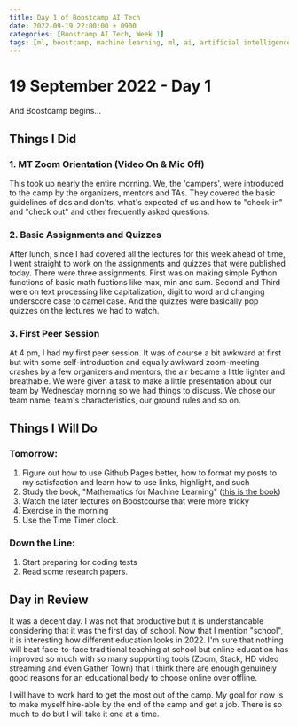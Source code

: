 ```yaml
---
title: Day 1 of Boostcamp AI Tech
date: 2022-09-19 22:00:00 + 0900
categories: [Boostcamp AI Tech, Week 1]
tags: [ml, boostcamp, machine learning, ml, ai, artificial intelligence, blog]	# TAG names should always be lowercase
---
```


# 19 September 2022 - Day 1

And Boostcamp begins...

## Things I Did

### 1. MT Zoom Orientation (Video On & Mic Off)
This took up nearly the entire morning. We, the 'campers', were introduced to the camp by the organizers, mentors and TAs. They covered the basic guidelines of dos and don'ts, what's expected of us and how to "check-in" and "check out" and other frequently asked questions.  

### 2. Basic Assignments and Quizzes
After lunch, since I had covered all the lectures for this week ahead of time, I went straight to work on the assignments and quizzes that were published today. There were three assignments. First was on making simple Python functions of basic math fuctions like max, min and sum. Second and Third were on text processing like capitalization, digit to word and changing underscore case to camel case. And the quizzes were basically pop quizzes on the lectures we had to watch.

### 3. First Peer Session
At 4 pm, I had my first peer session. It was of course a bit awkward at first but with some self-introduction and equally awkward zoom-meeting crashes by a few organizers and mentors, the air became a little lighter and breathable. We were given a task to make a little presentation about our team by Wednesday morning so we had things to discuss. We chose our team name, team's characteristics, our ground rules and so on.


## Things I Will Do

### Tomorrow:
1. Figure out how to use Github Pages better, how to format my posts to my satisfaction and learn how to use links, highlight, and such
2. Study the book, "Mathematics for Machine Learning" ([this is the book](https://mml-book.github.io/book/mml-book.pdf))
3. Watch the later lectures on Boostcourse that were more tricky
4. Exercise in the morning
5. Use the Time Timer clock.

### Down the Line:
1. Start preparing for coding tests
2. Read some research papers.

## Day in Review
It was a decent day. I was not that productive but it is understandable considering that it was the first day of school. Now that I mention "school", it is interesting how different education looks in 2022. I'm sure that nothing will beat face-to-face traditional teaching at school but online education has improved so much with so many supporting tools (Zoom, Stack, HD video streaming and even Gather Town) that I think there are enough genuinely good reasons for an educational body to choose online over offline.

I will have to work hard to get the most out of the camp. My goal for now is to make myself hire-able by the end of the camp and get a job. There is so much to do but I will take it one at a time.

